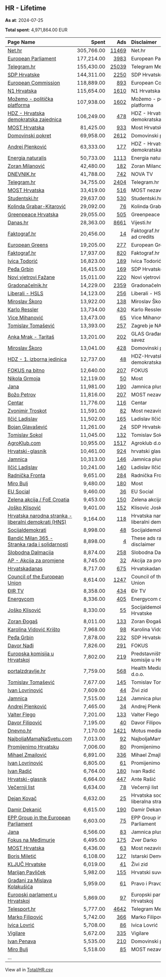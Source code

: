 ## HR - Lifetime
**As at**: 2024-07-25

**Total spent**: 4,971,864.00 EUR

|Page Name|Spent|Ads|Disclaimer|
|:---|---:|---:|:---|
|[Net.hr](https://www.facebook.com/86874647886)|305,766.00|[11469](https://www.facebook.com/ads/library/?active_status=all&ad_type=political_and_issue_ads&country=HR&view_all_page_id=86874647886&search_type=page&media_type=all)|Net.hr|
|[European Parliament](https://www.facebook.com/178362315106)|177,214.00|[3983](https://www.facebook.com/ads/library/?active_status=all&ad_type=political_and_issue_ads&country=HR&view_all_page_id=178362315106&search_type=page&media_type=all)|European Parliament|
|[Telegram.hr](https://www.facebook.com/688325737947866)|155,430.00|[25039](https://www.facebook.com/ads/library/?active_status=all&ad_type=political_and_issue_ads&country=HR&view_all_page_id=688325737947866&search_type=page&media_type=all)|Telegram Media Grupa|
|[SDP Hrvatske](https://www.facebook.com/129634970518)|144,311.00|[2250](https://www.facebook.com/ads/library/?active_status=all&ad_type=political_and_issue_ads&country=HR&view_all_page_id=129634970518&search_type=page&media_type=all)|SDP Hrvatske|
|[European Commission](https://www.facebook.com/107898832590939)|118,889.00|[893](https://www.facebook.com/ads/library/?active_status=all&ad_type=political_and_issue_ads&country=HR&view_all_page_id=107898832590939&search_type=page&media_type=all)|European Commission|
|[N1 Hrvatska](https://www.facebook.com/1781165065440754)|115,654.00|[1610](https://www.facebook.com/ads/library/?active_status=all&ad_type=political_and_issue_ads&country=HR&view_all_page_id=1781165065440754&search_type=page&media_type=all)|N1 Hrvatska|
|[Možemo - politička platforma](https://www.facebook.com/1064762700374086)|107,938.00|[1602](https://www.facebook.com/ads/library/?active_status=all&ad_type=political_and_issue_ads&country=HR&view_all_page_id=1064762700374086&search_type=page&media_type=all)|Možemo - politička platforma|
|[HDZ - Hrvatska demokratska zajednica](https://www.facebook.com/406059206159790)|106,249.00|[478](https://www.facebook.com/ads/library/?active_status=all&ad_type=political_and_issue_ads&country=HR&view_all_page_id=406059206159790&search_type=page&media_type=all)|HDZ - Hrvatska demokratska zajednica|
|[MOST Hrvatska](https://www.facebook.com/388550077899912)|81,425.00|[933](https://www.facebook.com/ads/library/?active_status=all&ad_type=political_and_issue_ads&country=HR&view_all_page_id=388550077899912&search_type=page&media_type=all)|Most Hrvatska|
|[Domovinski pokret](https://www.facebook.com/106928174232844)|69,958.00|[2612](https://www.facebook.com/ads/library/?active_status=all&ad_type=political_and_issue_ads&country=HR&view_all_page_id=106928174232844&search_type=page&media_type=all)|Domovinski pokret|
|[Andrej Plenković](https://www.facebook.com/633028036739134)|63,333.00|[177](https://www.facebook.com/ads/library/?active_status=all&ad_type=political_and_issue_ads&country=HR&view_all_page_id=633028036739134&search_type=page&media_type=all)|HDZ - Hrvatska demokratska zajednica|
|[Energia naturalis](https://www.facebook.com/105958751249374)|50,733.00|[1113](https://www.facebook.com/ads/library/?active_status=all&ad_type=political_and_issue_ads&country=HR&view_all_page_id=105958751249374&search_type=page&media_type=all)|Energia naturalis d.o.o.|
|[Zoran Milanović](https://www.facebook.com/1575164029415898)|42,480.00|[182](https://www.facebook.com/ads/library/?active_status=all&ad_type=political_and_issue_ads&country=HR&view_all_page_id=1575164029415898&search_type=page&media_type=all)|Zoran Milanović|
|[DNEVNIK.hr](https://www.facebook.com/122081620813)|41,788.00|[742](https://www.facebook.com/ads/library/?active_status=all&ad_type=political_and_issue_ads&country=HR&view_all_page_id=122081620813&search_type=page&media_type=all)|NOVA TV|
|[Telegram.hr](https://www.facebook.com/688325737947866)|34,755.00|[2404](https://www.facebook.com/ads/library/?active_status=all&ad_type=political_and_issue_ads&country=HR&view_all_page_id=688325737947866&search_type=page&media_type=all)|Telegram.hr|
|[MOST Hrvatska](https://www.facebook.com/388550077899912)|33,419.00|[516](https://www.facebook.com/ads/library/?active_status=all&ad_type=political_and_issue_ads&country=HR&view_all_page_id=388550077899912&search_type=page&media_type=all)|MOST nezavisnih lista|
|[Studentski.hr](https://www.facebook.com/210627425725812)|29,637.00|[530](https://www.facebook.com/ads/library/?active_status=all&ad_type=political_and_issue_ads&country=HR&view_all_page_id=210627425725812&search_type=page&media_type=all)|Studentski.hr|
|[Kolinda Grabar-Kitarović](https://www.facebook.com/308923469174619)|29,092.00|[76](https://www.facebook.com/ads/library/?active_status=all&ad_type=political_and_issue_ads&country=HR&view_all_page_id=308923469174619&search_type=page&media_type=all)|Kolinda Grabar-Kitarović|
|[Greenpeace Hrvatska](https://www.facebook.com/359170097532754)|29,055.00|[505](https://www.facebook.com/ads/library/?active_status=all&ad_type=political_and_issue_ads&country=HR&view_all_page_id=359170097532754&search_type=page&media_type=all)|Greenpeace Hrvatska|
|[Danas.hr](https://www.facebook.com/94301596592)|28,363.00|[8661](https://www.facebook.com/ads/library/?active_status=all&ad_type=political_and_issue_ads&country=HR&view_all_page_id=94301596592&search_type=page&media_type=all)|Vijesti.hr|
|[Faktograf.hr](https://www.facebook.com/1487935214842281)|20,456.00|[14](https://www.facebook.com/ads/library/?active_status=all&ad_type=political_and_issue_ads&country=HR&view_all_page_id=1487935214842281&search_type=page&media_type=all)|Faktograf.hr with Facebook ad credits|
|[European Greens](https://www.facebook.com/141366725876424)|19,205.00|[277](https://www.facebook.com/ads/library/?active_status=all&ad_type=political_and_issue_ads&country=HR&view_all_page_id=141366725876424&search_type=page&media_type=all)|European Greens|
|[Faktograf.hr](https://www.facebook.com/1487935214842281)|17,937.00|[820](https://www.facebook.com/ads/library/?active_status=all&ad_type=political_and_issue_ads&country=HR&view_all_page_id=1487935214842281&search_type=page&media_type=all)|Faktograf.hr|
|[Ivica Todorić](https://www.facebook.com/798612287169115)|16,823.00|[189](https://www.facebook.com/ads/library/?active_status=all&ad_type=political_and_issue_ads&country=HR&view_all_page_id=798612287169115&search_type=page&media_type=all)|Ivica Todorić|
|[Peđa Grbin](https://www.facebook.com/585411648152023)|16,415.00|[169](https://www.facebook.com/ads/library/?active_status=all&ad_type=political_and_issue_ads&country=HR&view_all_page_id=585411648152023&search_type=page&media_type=all)|SDP Hrvatske|
|[Novi vjetrovi Fažane](https://www.facebook.com/108173908019683)|15,011.00|[220](https://www.facebook.com/ads/library/?active_status=all&ad_type=political_and_issue_ads&country=HR&view_all_page_id=108173908019683&search_type=page&media_type=all)|Novi vjetrovi Fažane|
|[Gradonačelnik.hr](https://www.facebook.com/1665775650371580)|14,229.00|[2359](https://www.facebook.com/ads/library/?active_status=all&ad_type=political_and_issue_ads&country=HR&view_all_page_id=1665775650371580&search_type=page&media_type=all)|Gradonačelnik.hr|
|[Liberali - HSLS](https://www.facebook.com/326373464600)|14,123.00|[256](https://www.facebook.com/ads/library/?active_status=all&ad_type=political_and_issue_ads&country=HR&view_all_page_id=326373464600&search_type=page&media_type=all)|Liberali - HSLS|
|[Miroslav Škoro](https://www.facebook.com/127718107295530)|13,922.00|[138](https://www.facebook.com/ads/library/?active_status=all&ad_type=political_and_issue_ads&country=HR&view_all_page_id=127718107295530&search_type=page&media_type=all)|Miroslav Škoro|
|[Karlo Ressler](https://www.facebook.com/272201060331942)|13,734.00|[430](https://www.facebook.com/ads/library/?active_status=all&ad_type=political_and_issue_ads&country=HR&view_all_page_id=272201060331942&search_type=page&media_type=all)|Karlo Ressler|
|[Vice Mihanović](https://www.facebook.com/101195991906319)|13,473.00|[65](https://www.facebook.com/ads/library/?active_status=all&ad_type=political_and_issue_ads&country=HR&view_all_page_id=101195991906319&search_type=page&media_type=all)|Vice Mihanović|
|[Tomislav Tomašević](https://www.facebook.com/108270901418113)|13,393.00|[257](https://www.facebook.com/ads/library/?active_status=all&ad_type=political_and_issue_ads&country=HR&view_all_page_id=108270901418113&search_type=page&media_type=all)|Zagreb je NAŠ!|
|[Anka Mrak - Taritaš](https://www.facebook.com/1524093761198048)|13,201.00|[202](https://www.facebook.com/ads/library/?active_status=all&ad_type=political_and_issue_ads&country=HR&view_all_page_id=1524093761198048&search_type=page&media_type=all)|GLAS Građansko-liberalni savez|
|[Miroslav Škoro](https://www.facebook.com/127718107295530)|13,041.00|[428](https://www.facebook.com/ads/library/?active_status=all&ad_type=political_and_issue_ads&country=HR&view_all_page_id=127718107295530&search_type=page&media_type=all)|Domovinski pokret|
|[HDZ - 1. izborna jedinica](https://www.facebook.com/102179328217634)|12,737.00|[48](https://www.facebook.com/ads/library/?active_status=all&ad_type=political_and_issue_ads&country=HR&view_all_page_id=102179328217634&search_type=page&media_type=all)|HDZ-Hrvatska demokratska zajednica|
|[FOKUS na bitno](https://www.facebook.com/100971168193648)|12,640.00|[207](https://www.facebook.com/ads/library/?active_status=all&ad_type=political_and_issue_ads&country=HR&view_all_page_id=100971168193648&search_type=page&media_type=all)|FOKUS|
|[Nikola Grmoja](https://www.facebook.com/1758512924436183)|12,119.00|[50](https://www.facebook.com/ads/library/?active_status=all&ad_type=political_and_issue_ads&country=HR&view_all_page_id=1758512924436183&search_type=page&media_type=all)|Most|
|[Jana](https://www.facebook.com/125703770797582)|11,981.00|[190](https://www.facebook.com/ads/library/?active_status=all&ad_type=political_and_issue_ads&country=HR&view_all_page_id=125703770797582&search_type=page&media_type=all)|Jamnica plus|
|[Božo Petrov](https://www.facebook.com/103757233129920)|11,816.00|[207](https://www.facebook.com/ads/library/?active_status=all&ad_type=political_and_issue_ads&country=HR&view_all_page_id=103757233129920&search_type=page&media_type=all)|MOST nezavisnih lista|
|[Centar](https://www.facebook.com/144815235686385)|11,776.00|[116](https://www.facebook.com/ads/library/?active_status=all&ad_type=political_and_issue_ads&country=HR&view_all_page_id=144815235686385&search_type=page&media_type=all)|Centar|
|[Zvonimir Troskot](https://www.facebook.com/114298860298020)|11,591.00|[82](https://www.facebook.com/ads/library/?active_status=all&ad_type=political_and_issue_ads&country=HR&view_all_page_id=114298860298020&search_type=page&media_type=all)|Most nezavisnih lista|
|[Ilčić Ladislav](https://www.facebook.com/102285721646246)|11,502.00|[165](https://www.facebook.com/ads/library/?active_status=all&ad_type=political_and_issue_ads&country=HR&view_all_page_id=102285721646246&search_type=page&media_type=all)|Ladislav Ilčić|
|[Bojan Glavašević](https://www.facebook.com/361597794007338)|11,261.00|[24](https://www.facebook.com/ads/library/?active_status=all&ad_type=political_and_issue_ads&country=HR&view_all_page_id=361597794007338&search_type=page&media_type=all)|SDP Hrvatske|
|[Tomislav Sokol](https://www.facebook.com/136900153422435)|11,045.00|[132](https://www.facebook.com/ads/library/?active_status=all&ad_type=political_and_issue_ads&country=HR&view_all_page_id=136900153422435&search_type=page&media_type=all)|Tomislav Sokol|
|[AgroKlub.com](https://www.facebook.com/102198203158768)|10,955.00|[1517](https://www.facebook.com/ads/library/?active_status=all&ad_type=political_and_issue_ads&country=HR&view_all_page_id=102198203158768&search_type=page&media_type=all)|Agroklub d.o.o.|
|[Hrvatski-glasnik](https://www.facebook.com/110933407315208)|10,461.00|[924](https://www.facebook.com/ads/library/?active_status=all&ad_type=political_and_issue_ads&country=HR&view_all_page_id=110933407315208&search_type=page&media_type=all)|hrvatski glasnik|
|[Jamnica](https://www.facebook.com/248268301858527)|10,313.00|[146](https://www.facebook.com/ads/library/?active_status=all&ad_type=political_and_issue_ads&country=HR&view_all_page_id=248268301858527&search_type=page&media_type=all)|Jamnica plus d.o.o.|
|[Ilčić Ladislav](https://www.facebook.com/102285721646246)|10,241.00|[140](https://www.facebook.com/ads/library/?active_status=all&ad_type=political_and_issue_ads&country=HR&view_all_page_id=102285721646246&search_type=page&media_type=all)|Ladislav Ilčić|
|[Radnička Fronta](https://www.facebook.com/770459529655215)|9,651.00|[284](https://www.facebook.com/ads/library/?active_status=all&ad_type=political_and_issue_ads&country=HR&view_all_page_id=770459529655215&search_type=page&media_type=all)|Radnička Fronta|
|[Miro Bulj](https://www.facebook.com/1252295741481540)|9,480.00|[180](https://www.facebook.com/ads/library/?active_status=all&ad_type=political_and_issue_ads&country=HR&view_all_page_id=1252295741481540&search_type=page&media_type=all)|Most|
|[EU Social](https://www.facebook.com/122074554119)|9,460.00|[36](https://www.facebook.com/ads/library/?active_status=all&ad_type=political_and_issue_ads&country=HR&view_all_page_id=122074554119&search_type=page&media_type=all)|EU Social|
|[Zelena akcija / FoE Croatia](https://www.facebook.com/176565220704)|9,453.00|[150](https://www.facebook.com/ads/library/?active_status=all&ad_type=political_and_issue_ads&country=HR&view_all_page_id=176565220704&search_type=page&media_type=all)|Zelena akcija / FoE Croatia|
|[Joško Klisović](https://www.facebook.com/1262594650584725)|9,401.00|[152](https://www.facebook.com/ads/library/?active_status=all&ad_type=political_and_issue_ads&country=HR&view_all_page_id=1262594650584725&search_type=page&media_type=all)|Klisovic Josko|
|[Hrvatska narodna stranka - liberalni demokrati (HNS)](https://www.facebook.com/139606619434725)|9,164.00|[118](https://www.facebook.com/ads/library/?active_status=all&ad_type=political_and_issue_ads&country=HR&view_all_page_id=139606619434725&search_type=page&media_type=all)|Hrvatska narodna stranka - liberalni demokrati (HNS)|
|[Socijaldemokrati](https://www.facebook.com/103411068843902)|8,998.00|[48](https://www.facebook.com/ads/library/?active_status=all&ad_type=political_and_issue_ads&country=HR&view_all_page_id=103411068843902&search_type=page&media_type=all)|Socijaldemokrati|
|[Bandić Milan 365 - Stranka rada i solidarnosti](https://www.facebook.com/350640391803012)|8,898.00|[4](https://www.facebook.com/ads/library/?active_status=all&ad_type=political_and_issue_ads&country=HR&view_all_page_id=350640391803012&search_type=page&media_type=all)|These ads ran without a disclaimer|
|[Slobodna Dalmacija](https://www.facebook.com/100267330025110)|8,874.00|[258](https://www.facebook.com/ads/library/?active_status=all&ad_type=political_and_issue_ads&country=HR&view_all_page_id=100267330025110&search_type=page&media_type=all)|Slobodna Dalmacija|
|[AP - Akcija za promjene](https://www.facebook.com/102706931915177)|8,745.00|[32](https://www.facebook.com/ads/library/?active_status=all&ad_type=political_and_issue_ads&country=HR&view_all_page_id=102706931915177&search_type=page&media_type=all)|Akcija za promjene|
|[Hrvatskadanas](https://www.facebook.com/140693889702485)|8,717.00|[675](https://www.facebook.com/ads/library/?active_status=all&ad_type=political_and_issue_ads&country=HR&view_all_page_id=140693889702485&search_type=page&media_type=all)|Hrvatskadanas|
|[Council of the European Union](https://www.facebook.com/147547541961576)|8,614.00|[1247](https://www.facebook.com/ads/library/?active_status=all&ad_type=political_and_issue_ads&country=HR&view_all_page_id=147547541961576&search_type=page&media_type=all)|Council of the European Union|
|[ĐIR TV](https://www.facebook.com/1761306837490096)|8,358.00|[434](https://www.facebook.com/ads/library/?active_status=all&ad_type=political_and_issue_ads&country=HR&view_all_page_id=1761306837490096&search_type=page&media_type=all)|Đir TV|
|[Energycom](https://www.facebook.com/122332567514580)|8,336.00|[405](https://www.facebook.com/ads/library/?active_status=all&ad_type=political_and_issue_ads&country=HR&view_all_page_id=122332567514580&search_type=page&media_type=all)|Energycom d.o.o.|
|[Joško Klisović](https://www.facebook.com/1262594650584725)|8,330.00|[55](https://www.facebook.com/ads/library/?active_status=all&ad_type=political_and_issue_ads&country=HR&view_all_page_id=1262594650584725&search_type=page&media_type=all)|Socijaldemokratska Partija Hrvatske|
|[Zoran Đogaš](https://www.facebook.com/103924648977272)|8,011.00|[133](https://www.facebook.com/ads/library/?active_status=all&ad_type=political_and_issue_ads&country=HR&view_all_page_id=103924648977272&search_type=page&media_type=all)|Zoran Đogaš|
|[Karolina Vidović Krišto](https://www.facebook.com/103109658103084)|7,968.00|[98](https://www.facebook.com/ads/library/?active_status=all&ad_type=political_and_issue_ads&country=HR&view_all_page_id=103109658103084&search_type=page&media_type=all)|Karolina Vidović Krišto|
|[Peđa Grbin](https://www.facebook.com/585411648152023)|7,878.00|[232](https://www.facebook.com/ads/library/?active_status=all&ad_type=political_and_issue_ads&country=HR&view_all_page_id=585411648152023&search_type=page&media_type=all)|SDP Hrvatske|
|[Davor Nađi](https://www.facebook.com/1640498249359280)|7,826.00|[291](https://www.facebook.com/ads/library/?active_status=all&ad_type=political_and_issue_ads&country=HR&view_all_page_id=1640498249359280&search_type=page&media_type=all)|FOKUS|
|[Europska komisija u Hrvatskoj](https://www.facebook.com/480559052058396)|7,802.00|[219](https://www.facebook.com/ads/library/?active_status=all&ad_type=political_and_issue_ads&country=HR&view_all_page_id=480559052058396&search_type=page&media_type=all)|Predstavništvo Europske komisije u Hrvatskoj|
|[portalzdravlje.hr](https://www.facebook.com/173040910995341)|7,759.00|[568](https://www.facebook.com/ads/library/?active_status=all&ad_type=political_and_issue_ads&country=HR&view_all_page_id=173040910995341&search_type=page&media_type=all)|Health Media Solution d.o.o.|
|[Tomislav Tomašević](https://www.facebook.com/108270901418113)|7,677.00|[145](https://www.facebook.com/ads/library/?active_status=all&ad_type=political_and_issue_ads&country=HR&view_all_page_id=108270901418113&search_type=page&media_type=all)|Tomislav Tomašević|
|[Ivan Lovrinović](https://www.facebook.com/941907929204784)|7,609.00|[44](https://www.facebook.com/ads/library/?active_status=all&ad_type=political_and_issue_ads&country=HR&view_all_page_id=941907929204784&search_type=page&media_type=all)|Živi zid|
|[Jamnica](https://www.facebook.com/248268301858527)|7,515.00|[124](https://www.facebook.com/ads/library/?active_status=all&ad_type=political_and_issue_ads&country=HR&view_all_page_id=248268301858527&search_type=page&media_type=all)|Jamnica plus|
|[Andrej Plenković](https://www.facebook.com/633028036739134)|7,465.00|[34](https://www.facebook.com/ads/library/?active_status=all&ad_type=political_and_issue_ads&country=HR&view_all_page_id=633028036739134&search_type=page&media_type=all)|Andrej Plenković|
|[Valter Flego](https://www.facebook.com/441675022557503)|7,201.00|[133](https://www.facebook.com/ads/library/?active_status=all&ad_type=political_and_issue_ads&country=HR&view_all_page_id=441675022557503&search_type=page&media_type=all)|Valter Flego|
|[Davor Filipović](https://www.facebook.com/104624367969870)|7,195.00|[40](https://www.facebook.com/ads/library/?active_status=all&ad_type=political_and_issue_ads&country=HR&view_all_page_id=104624367969870&search_type=page&media_type=all)|Davor Filipović|
|[Dnevno.hr](https://www.facebook.com/111421992219589)|7,170.00|[1421](https://www.facebook.com/ads/library/?active_status=all&ad_type=political_and_issue_ads&country=HR&view_all_page_id=111421992219589&search_type=page&media_type=all)|Motus media d.o.o.|
|[NajboljaMamaNaSvetu.com](https://www.facebook.com/103518083049370)|7,013.00|[92](https://www.facebook.com/ads/library/?active_status=all&ad_type=political_and_issue_ads&country=HR&view_all_page_id=103518083049370&search_type=page&media_type=all)|NajboljaMamaNaSvetu.com|
|[Promijenimo Hrvatsku](https://www.facebook.com/1939153246315289)|7,006.00|[80](https://www.facebook.com/ads/library/?active_status=all&ad_type=political_and_issue_ads&country=HR&view_all_page_id=1939153246315289&search_type=page&media_type=all)|Promijenimo Hrvatsku|
|[Mihael Zmajlović](https://www.facebook.com/187680621342377)|6,891.00|[336](https://www.facebook.com/ads/library/?active_status=all&ad_type=political_and_issue_ads&country=HR&view_all_page_id=187680621342377&search_type=page&media_type=all)|Mihael Zmajlović|
|[Ivan Lovrinović](https://www.facebook.com/941907929204784)|6,805.00|[61](https://www.facebook.com/ads/library/?active_status=all&ad_type=political_and_issue_ads&country=HR&view_all_page_id=941907929204784&search_type=page&media_type=all)|Promijenimo Hrvatsku|
|[Ivan Radić](https://www.facebook.com/204268830209981)|6,764.00|[180](https://www.facebook.com/ads/library/?active_status=all&ad_type=political_and_issue_ads&country=HR&view_all_page_id=204268830209981&search_type=page&media_type=all)|Ivan Radić|
|[Hrvatski-glasnik](https://www.facebook.com/110933407315208)|6,664.00|[447](https://www.facebook.com/ads/library/?active_status=all&ad_type=political_and_issue_ads&country=HR&view_all_page_id=110933407315208&search_type=page&media_type=all)|Ante Rašić|
|[Večernji list](https://www.facebook.com/53917407605)|6,634.00|[78](https://www.facebook.com/ads/library/?active_status=all&ad_type=political_and_issue_ads&country=HR&view_all_page_id=53917407605&search_type=page&media_type=all)|Večernji list|
|[Dejan Kovač](https://www.facebook.com/105926134090072)|6,632.00|[25](https://www.facebook.com/ads/library/?active_status=all&ad_type=political_and_issue_ads&country=HR&view_all_page_id=105926134090072&search_type=page&media_type=all)|Hrvatska socijalno-liberalna stranka|
|[Damir Dekanić](https://www.facebook.com/109544364530194)|6,615.00|[190](https://www.facebook.com/ads/library/?active_status=all&ad_type=political_and_issue_ads&country=HR&view_all_page_id=109544364530194&search_type=page&media_type=all)|Damir Dekanić|
|[EPP Group in the European Parliament](https://www.facebook.com/291699857688)|6,603.00|[75](https://www.facebook.com/ads/library/?active_status=all&ad_type=political_and_issue_ads&country=HR&view_all_page_id=291699857688&search_type=page&media_type=all)|EPP Group in the European Parliament|
|[Jana](https://www.facebook.com/125703770797582)|6,566.00|[83](https://www.facebook.com/ads/library/?active_status=all&ad_type=political_and_issue_ads&country=HR&view_all_page_id=125703770797582&search_type=page&media_type=all)|Jamnica plus d.o.o.|
|[Fokus na Međimurje](https://www.facebook.com/223612895080539)|6,495.00|[175](https://www.facebook.com/ads/library/?active_status=all&ad_type=political_and_issue_ads&country=HR&view_all_page_id=223612895080539&search_type=page&media_type=all)|Zver Darko|
|[MOST Hrvatska](https://www.facebook.com/388550077899912)|6,436.00|[63](https://www.facebook.com/ads/library/?active_status=all&ad_type=political_and_issue_ads&country=HR&view_all_page_id=388550077899912&search_type=page&media_type=all)|Most nezavisnih lista|
|[Boris Miletić](https://www.facebook.com/34840143543)|6,108.00|[127](https://www.facebook.com/ads/library/?active_status=all&ad_type=political_and_issue_ads&country=HR&view_all_page_id=34840143543&search_type=page&media_type=all)|Istarski Demokratski Sabor|
|[KLJUČ Hrvatske](https://www.facebook.com/291638950941144)|6,019.00|[41](https://www.facebook.com/ads/library/?active_status=all&ad_type=political_and_issue_ads&country=HR&view_all_page_id=291638950941144&search_type=page&media_type=all)|Živi zid|
|[Marijan Pavliček](https://www.facebook.com/1774798116169873)|5,982.00|[155](https://www.facebook.com/ads/library/?active_status=all&ad_type=political_and_issue_ads&country=HR&view_all_page_id=1774798116169873&search_type=page&media_type=all)|Hrvatski suverenisti|
|[Građani za Mislava Kolakušića](https://www.facebook.com/374159272978399)|5,959.00|[61](https://www.facebook.com/ads/library/?active_status=all&ad_type=political_and_issue_ads&country=HR&view_all_page_id=374159272978399&search_type=page&media_type=all)|Pravo i Pravda|
|[Europski parlament u Hrvatskoj](https://www.facebook.com/508795765833382)|5,869.00|[97](https://www.facebook.com/ads/library/?active_status=all&ad_type=political_and_issue_ads&country=HR&view_all_page_id=508795765833382&search_type=page&media_type=all)|Europski parlament u Hrvatskoj|
|[Telesport.hr](https://www.facebook.com/1051985898253332)|5,777.00|[4642](https://www.facebook.com/ads/library/?active_status=all&ad_type=political_and_issue_ads&country=HR&view_all_page_id=1051985898253332&search_type=page&media_type=all)|Telegram Media Grupa|
|[Marko Filipović](https://www.facebook.com/101964678481381)|5,742.00|[366](https://www.facebook.com/ads/library/?active_status=all&ad_type=political_and_issue_ads&country=HR&view_all_page_id=101964678481381&search_type=page&media_type=all)|Marko Filipović|
|[Ivica Lovrić](https://www.facebook.com/106788298553343)|5,708.00|[86](https://www.facebook.com/ads/library/?active_status=all&ad_type=political_and_issue_ads&country=HR&view_all_page_id=106788298553343&search_type=page&media_type=all)|Ivica Lovrić|
|[Vigilare](https://www.facebook.com/410274919036976)|5,672.00|[335](https://www.facebook.com/ads/library/?active_status=all&ad_type=political_and_issue_ads&country=HR&view_all_page_id=410274919036976&search_type=page&media_type=all)|Vigilare|
|[Ivan Penava](https://www.facebook.com/1480553625495384)|5,535.00|[210](https://www.facebook.com/ads/library/?active_status=all&ad_type=political_and_issue_ads&country=HR&view_all_page_id=1480553625495384&search_type=page&media_type=all)|Domovinski pokret|
|[Miro Bulj](https://www.facebook.com/1252295741481540)|5,518.00|[85](https://www.facebook.com/ads/library/?active_status=all&ad_type=political_and_issue_ads&country=HR&view_all_page_id=1252295741481540&search_type=page&media_type=all)|MOST nezavisnih lista|
|...||||

View all in [Total/HR.csv](../../MetaData/Total/HR.csv)
